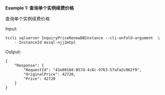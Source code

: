 **Example 1: 查询单个实例续费价格**

查询单个实例续费价格

Input: 

```
tccli sqlserver InquiryPriceRenewDBInstance --cli-unfold-argument  \
    --InstanceId mssql-njj2mtpl
```

Output: 
```
{
    "Response": {
        "RequestId": "41e0018d-857d-4c8c-9763-57afa2c062f9",
        "OriginalPrice": 42720,
        "Price": 42720
    }
}
```

